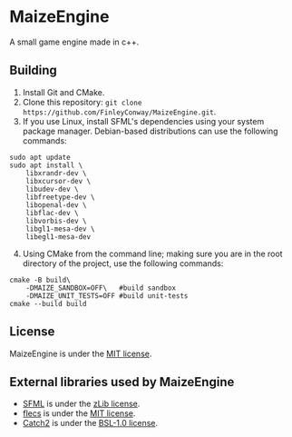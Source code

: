 # MaizeEngine

A small game engine made in c++.

## Building

1. Install Git and CMake.
2. Clone this repository: `git clone https://github.com/FinleyConway/MaizeEngine.git`.
3. If you use Linux, install SFML's dependencies using your system package manager. Debian-based distributions can use the following commands:
```
sudo apt update
sudo apt install \
    libxrandr-dev \
    libxcursor-dev \
    libudev-dev \
    libfreetype-dev \
    libopenal-dev \
    libflac-dev \
    libvorbis-dev \
    libgl1-mesa-dev \
    libegl1-mesa-dev
```
4. Using CMake from the command line; making sure you are in the root directory of the project, use the following commands:
```
cmake -B build\
    -DMAIZE_SANDBOX=OFF\   #build sandbox 
    -DMAIZE_UNIT_TESTS=OFF #build unit-tests
cmake --build build
```

## License
MaizeEngine is under the [MIT license](https://github.com/FinleyConway/MaizeEngine/blob/master/LICENSE).

## External libraries used by MaizeEngine
- [SFML](https://github.com/SFML/SFML) is under the [zLib license](https://github.com/SFML/SFML/blob/master/license.md).
- [flecs](https://github.com/SanderMertens/flecs) is under the [MIT license](https://github.com/SanderMertens/flecs/blob/master/LICENSE).
- [Catch2](https://github.com/catchorg/Catch2/tree/devel) is under the [BSL-1.0 license](https://github.com/catchorg/Catch2/blob/devel/LICENSE.txt).